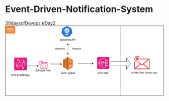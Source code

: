 # Event-Driven-Notification-System

30daysofDevops
#Day2
![Event Driven Architecture](EventDrivenArchitect.drawio.png)
